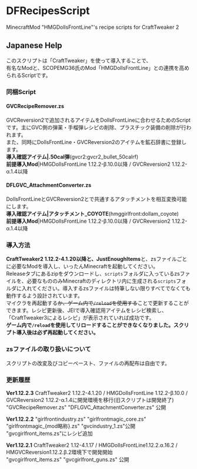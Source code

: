 # DFRecipesScript
MinecraftMod "HMGDollsFrontLine"'s recipe scripts for CraftTweaker 2

## Japanese Help
このスクリプトは「CraftTweaker」を使って導入することで、<br>
有名なModと、SCOPEMG36氏のMod「HMGDollsFrontLine」との連携を高められるScriptです。

### 同梱Script
#### GVCRecipeRemover.zs
GVCReversion2で追加されるアイテムをDollsFrontLineに合わせるためのScriptです。主にGVC側の弾薬・手榴弾レシピの削除、プラスチック装備の削除が行われます。<br>
また、同時にDollsFrontLine・GVCReversion2のアイテムを鉱石辞書に登録します。<br>
**導入確認アイテム|.50cal弾**(gvcr2:gvcr2_bullet_50calrf)<br>
**前提導入Mod**|HMGDollsFrontLine 1.12.2-β.10.0以降 / GVCReversion2 1.12.2-α.1.4以降 

#### DFLGVC_AttachmentConverter.zs
DollsFrontLineとGVCReversion2とで共通するアタッチメントを相互変換可能にします。<br>
**導入確認アイテム|アタッチメント\_COYOTE**(hmggirlfront:dollam_coyote)<br>
**前提導入Mod**|HMGDollsFrontLine 1.12.2-β.10.0以降 / GVCReversion2 1.12.2-α.1.4以降

### 導入方法
**CraftTweaker2 1.12.2-4.1.20以降と、JustEnoughItems**と、zsファイルごとに必要なModを導入し、いったんMinecraftを起動してください。<br>
Releaseタブにあるzipをダウンロードし、`scripts`フォルダに入っているzsファイルを、必要なもののみMinecraftのディレクトリ内に生成される`scripts`フォルダに入れてください。導入するzsファイルは特筆しない限りすべてでなくても動作するよう設計されています。<br>
マイクラを再起動する~~か、ゲーム内で`/reload`を使用する~~ことで更新することができます。レシピ更新後、JEIで導入確認用アイテムをレシピ検索し、「CraftTweaker3によるレシピ」が表示されていれば成功です。<br>
**ゲーム内で`/reload`を使用してリロードすることができなくなりました。スクリプト導入後は必ず再起動してください。**

### zsファイルの取り扱いについて
スクリプトの改変及びコピーペースト、ファイルの再配布は自由です。

### 更新履歴
**Ver1.12.2.3** CraftTweaker2 1.12.2-4.1.20 / HMGDollsFrontLine 1.12.2-β.10.0 / GVCReversion2 1.12.2-α.1.4に開発環境を移行(旧スクリプトは開発終了)<br>
"GVCRecipeRemover.zs" "DFLGVC_AttachmentConverter.zs" 公開

**Ver1.12.2.2** "girlfrontindustry.zs" "girlfrontmagic_core.zs" "girlfrontmagic\_{mod略称}.zs" "gvcindustry_1.zs"公開 "gvcgirlfront_items.zs"にレシピ追加

**Ver1.12.2.1** CraftTweaker2 1.12-4.1.17 / HMGDollsFrontLine1.12.2.α.16.2 / HMGVCReversion1.12.2.β.2環境下で開発開始<br>
"gvcgirlfront_items.zs" "gvcgirlfront_guns.zs" 公開